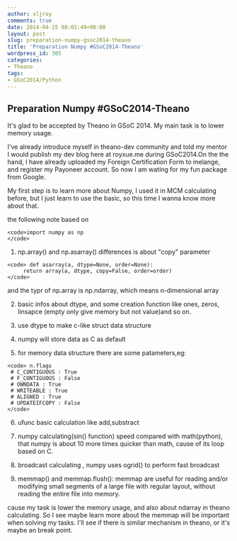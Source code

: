 ```yaml
---
author: xljroy
comments: true
date: 2014-04-25 08:01:49+00:00
layout: post
slug: preparation-numpy-gsoc2014-theano
title: 'Preparation Numpy #GSoC2014-Theano'
wordpress_id: 305
categories:
- Theano
tags:
- GSoC2014/Python
---
```


## Preparation Numpy #GSoC2014-Theano


It's glad to be accepted by Theano in GSoC 2014. My main task is to lower memory usage.

I've already introduce myself in theano-dev community and told my mentor I would publish my dev blog here at royxue.me during GSoC2014.On the the hand, I have already uploaded my Foreign Certification Form to melange, and register my Payoneer account. So now I am wating for my fun package from Google.

My first step is to learn more about Numpy, I used it in MCM calculating before, but I just learn to use the basic, so this time I wanna know more about that.

the following note based on

    
    <code>import numpy as np
    </code>





	
  1. np.array() and np.asarray() differences is about "copy" parameter

    
    <code> def asarray(a, dtype=None, order=None):
         return array(a, dtype, copy=False, order=order)
    </code>


and the typr of np.array is np.ndarray, which means n-dimensional array

	
  2. basic infos about dtype, and some creation function like ones, zeros, linsapce (empty only give memory but not value)and so on.

	
  3. use dtype to make c-like struct data structure

	
  4. numpy will store data as C as default

	
  5. for memory data structure there are some patameters,eg:

    
    <code> n.flags
     # C_CONTIGUOUS : True       
     # F_CONTIGUOUS : False  
     # OWNDATA : True            
     # WRITEABLE : True      
     # ALIGNED : True
     # UPDATEIFCOPY : False
    </code>




	
  6. ufunc basic calculation like add,substract

	
  7. numpy calculating(sin() function) speed compared with math(python), that numpy is about 10 more times quicker than math, cause of its loop based on C.

	
  8. broadcast calculating , numpy uses ogrid() to perform fast broadcast

	
  9. memmap() and memmap.flush(): memmap are useful for reading and/or modifying small segments of a large file with regular layout, without reading the entire file into memory.


cause my task is lower the memory usage, and also about ndarray in theano calculating. So I see maybe learn more about the memmap will be important when solving my tasks. I'll see if there is similar mechanism in theano, or it's maybe an break point.
